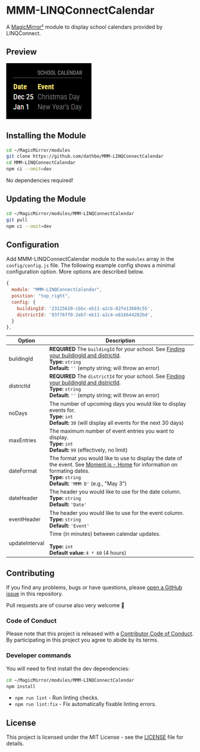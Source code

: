 # MMM-LINQConnectCalendar

A [MagicMirror²](https://magicmirror.builders/) module to display school calendars provided by LINQConnect.

## Preview

![screenshot](screenshot.png)

## Installing the Module

```bash
cd ~/MagicMirror/modules
git clone https://github.com/dathbe/MMM-LINQConnectCalendar
cd MMM-LINQConnectCalendar
npm ci --omit=dev
```

No dependencies required!

## Updating the Module

```bash
cd ~/MagicMirror/modules/MMM-LINQConnectCalendar
git pull
npm ci --omit=dev
```

## Configuration

Add MMM-LINQConnectCalendar module to the `modules` array in the `config/config.js` file. The following example config shows a minimal configuration option. More options are described below.

```javascript
{
  module: "MMM-LINQConnectCalendar",
  position: "top_right",
  config: {
    buildingId: '23125610-cbbc-eb11-a2cb-82fe13669c55',
    districtId: '93f76ff0-2eb7-eb11-a2c4-e816644282bd',
  }
},
```

| Option         | Description
| -------        |  -------
| buildingId     | **REQUIRED** The `buildingId` for your school. See [Finding your buildingId and districtId](https://github.com/evanhsu/MMM-TitanSchoolMealMenu?tab=readme-ov-file#finding-your-buildingid-and-districtid).<br>**Type:** `string`<br>**Default:** `''` (empty string; will throw an error)
| districtId     | **REQUIRED** The `districtId` for your school. See [Finding your buildingId and districtId](https://github.com/evanhsu/MMM-TitanSchoolMealMenu?tab=readme-ov-file#finding-your-buildingid-and-districtid).<br>**Type:** `string`<br>**Default:** `''` (empty string; will throw an error)
| noDays         | The number of upcoming days you would like to display events for.<br>**Type:** `int`<br>**Default:** `30` (will display all events for the next 30 days)
| maxEntries     | The maximum number of event entries you want to display.<br>**Type:** `int`<br>**Default:** `99` (effectively, no limit)
| dateFormat     | The format you would like to use to display the date of the event.  See [Moment.js - Home](https://momentjs.com/) for information on formating dates.<br>**Type:** `string`<br>**Default:** `'MMM D'` (e.g., "May 3")
| dateHeader     | The header you would like to use for the date column.<br>**Type:** `string`<br>**Default:** `'Date'`
| eventHeader    | The header you would like to use for the event column.<br>**Type:** `string`<br>**Default:** `'Event'`
| updateInterval | Time (in minutes) between calendar updates.<br><br>**Type:** `int`<br> **Default value:** `4 * 60` (4 hours)

## Contributing

If you find any problems, bugs or have questions, please [open a GitHub issue](https://github.com/dathbe/MMM-LINQConnectCalendar/issues) in this repository.

Pull requests are of course also very welcome 🙂

### Code of Conduct

Please note that this project is released with a [Contributor Code of Conduct](CODE_OF_CONDUCT.md). By participating in this project you agree to abide by its terms.

### Developer commands

You will need to first install the dev dependencies:

```bash
cd ~/MagicMirror/modules/MMM-LINQConnectCalendar
npm install
```

- `npm run lint` - Run linting checks.
- `npm run lint:fix` - Fix automatically fixable linting errors.

## License

This project is licensed under the MIT License - see the [LICENSE](LICENSE.md) file for details.
